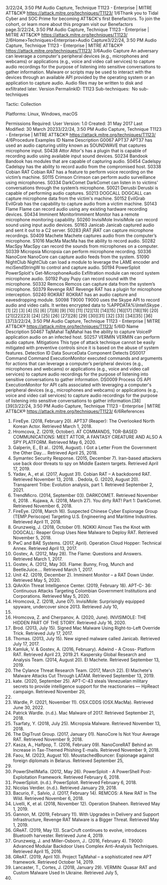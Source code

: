 3/22/24, 3:50 PM Audio Capture, Technique T1123 - Enterprise | MITRE ATT&CK®
https://attack.mitre.org/techniques/T1123/ 1/6Thank you to Tidal Cyber and SOC Prime for becoming ATT&CK's ﬁrst Benefactors. To join the cohort, or learn more about this program visit our
Benefactors page.3/22/24, 3:50 PM Audio Capture, Technique T1123 - Enterprise | MITRE ATT&CK®
https://attack.mitre.org/techniques/T1123/ 2/6Home>Techniques>Enterprise>Audio Capture3/22/24, 3:50 PM Audio Capture, Technique T1123 - Enterprise | MITRE ATT&CK®
https://attack.mitre.org/techniques/T1123/ 3/6Audio Capture
An adversary can leverage a computer's peripheral devices (e.g., microphones and webcams) or applications (e.g., voice and video call
services) to capture audio recordings for the purpose of listening into sensitive conversations to gather information.
Malware or scripts may be used to interact with the devices through an available API provided by the operating system or an application to
capture audio. Audio ﬁles may be written to disk and exﬁltrated later.
Version PermalinkID: T1123
Sub-techniques:  No sub-techniques

Tactic: Collection

Platforms: Linux, Windows, macOS

Permissions Required: User
Version: 1.0
Created: 31 May 2017
Last Modiﬁed: 30 March 20233/22/24, 3:50 PM Audio Capture, Technique T1123 - Enterprise | MITRE ATT&CK®
https://attack.mitre.org/techniques/T1123/ 4/6Procedure Examples
ID Name Description
G0067 APT37 APT37 has used an audio capturing utility known as SOUNDWAVE that captures microphone input.
S0438 Attor Attor's has a plugin that is capable of recording audio using available input sound devices.
S0234 Bandook Bandook has modules that are capable of capturing audio.
S0454 Cadelspy Cadelspy has the ability to record audio from the compromised host.
S0338 Cobian RAT Cobian RAT has a feature to perform voice recording on the victim’s machine.
S0115 Crimson Crimson can perform audio surveillance using microphones.
S0334 DarkComet DarkComet can listen in to victims' conversations through the system’s microphone.
S0021 Derusbi Derusbi is capable of performing audio captures.
S0213 DOGCALL DOGCALL can capture microphone data from the victim's machine.
S0152 EvilGrab EvilGrab has the capability to capture audio from a victim machine.
S0143 Flame Flame can record audio using any existing hardware recording devices.
S0434 Imminent
MonitorImminent Monitor has a remote microphone monitoring capability.
S0260 InvisiMole InvisiMole can record sound using input audio devices.
S0163 Janicab Janicab captured audio and sent it out to a C2 server.
S0283 jRAT jRAT can capture microphone recordings.
S0409 Machete Machete captures audio from the computer’s microphone.
S1016 MacMa MacMa has the ability to record audio.
S0282 MacSpy MacSpy can record the sounds from microphones on a computer.
S0339 Micropsia Micropsia can perform microphone recording.
S0336 NanoCore NanoCore can capture audio feeds from the system.
S1090 NightClub NightClub can load a module to leverage the LAME encoder and mciSendStringW to control and capture
audio.
S0194 PowerSploit PowerSploit's Get-MicrophoneAudio Exﬁltration module can record system microphone audio.
S0192 Pupy Pupy can record sound with the microphone.
S0332 Remcos Remcos can capture data from the system’s microphone.
S0379 Revenge RAT Revenge RAT has a plugin for microphone interception.
S0240 ROKRAT ROKRAT has an audio capture and eavesdropping module.
S0098 T9000 T9000 uses the Skype API to record audio and video calls. It writes encrypted data to
%APPDATA%\Intel\Skype .[1]
[2]
[3]
[4]
[5]
[6]
[7][8]
[9]
[10]
[11]
[12][13]
[14][15]
[16][17]
[18][19]
[20]
[21][22][23]
[24]
[25]
[26]
[27][28]
[29]
[30][31]
[32]
[33]
[34][35]
[36]
[37]3/22/24, 3:50 PM Audio Capture, Technique T1123 - Enterprise | MITRE ATT&CK®
https://attack.mitre.org/techniques/T1123/ 5/6ID Name Description
S0467 TajMahal TajMahal has the ability to capture VoiceIP application audio on an infected host.
S0257 VERMIN VERMIN can perform audio capture.
Mitigations
This type of attack technique cannot be easily mitigated with preventive controls since it is based on the abuse of system features.
Detection
ID Data SourceData Component Detects
DS0017 Command Command
ExecutionMonitor executed commands and arguments for actions that can leverage a computer’s
peripheral devices (e.g., microphones and webcams) or applications (e.g., voice and video
call services) to capture audio recordings for the purpose of listening into sensitive
conversations to gather information.
DS0009 Process OS API
ExecutionMonitor for API calls associated with leveraging a computer's peripheral devices (e.g.,
microphones and webcams) or applications (e.g., voice and video call services) to capture
audio recordings for the purpose of listening into sensitive conversations to gather
information.[38]
[39]3/22/24, 3:50 PM Audio Capture, Technique T1123 - Enterprise | MITRE ATT&CK®
https://attack.mitre.org/techniques/T1123/ 6/6References
1. FireEye. (2018, February 20). APT37 (Reaper): The Overlooked
North Korean Actor. Retrieved March 1, 2018.
2. Hromcova, Z. (2019, October). AT COMMANDS, TOR-BASED
COMMUNICATIONS: MEET ATTOR, A FANTASY CREATURE
AND ALSO A SPY PLATFORM. Retrieved May 6, 2020.
3. Galperin, E., Et al.. (2016, August). I Got a Letter From the
Government the Other Day.... Retrieved April 25, 2018.
4. Symantec Security Response. (2015, December 7). Iran-based
attackers use back door threats to spy on Middle Eastern
targets. Retrieved April 17, 2019.
5. Yadav, A., et al. (2017, August 31). Cobian RAT – A
backdoored RAT. Retrieved November 13, 2018.
. Dedola, G. (2020, August 20). Transparent Tribe: Evolution
analysis, part 1. Retrieved September 2, 2021.
7. TrendMicro. (2014, September 03). DARKCOMET. Retrieved
November 6, 2018.
. Kujawa, A. (2018, March 27). You dirty RAT! Part 1:
DarkComet. Retrieved November 6, 2018.
9. FireEye. (2018, March 16). Suspected Chinese Cyber
Espionage Group (TEMP.Periscope) Targeting U.S. Engineering
and Maritime Industries. Retrieved April 11, 2018.
10. Grunzweig, J. (2018, October 01). NOKKI Almost Ties the Knot
with DOGCALL: Reaper Group Uses New Malware to Deploy
RAT. Retrieved November 5, 2018.
11. PwC and BAE Systems. (2017, April). Operation Cloud Hopper:
Technical Annex. Retrieved April 13, 2017.
12. Gostev, A. (2012, May 28). The Flame: Questions and
Answers. Retrieved March 1, 2017.
13. Gostev, A. (2012, May 30). Flame: Bunny, Frog, Munch and
BeetleJuice…. Retrieved March 1, 2017.
14. Unit 42. (2019, December 2). Imminent Monitor – a RAT Down
Under. Retrieved May 5, 2020.
15. QiAnXin Threat Intelligence Center. (2019, February 18). APT-C-
36: Continuous Attacks Targeting Colombian Government
Institutions and Corporations. Retrieved May 5, 2020.
1. Hromcová, Z. (2018, June 07). InvisiMole: Surprisingly
equipped spyware, undercover since 2013. Retrieved July 10,
2018.
17. Hromcova, Z. and Cherpanov, A. (2020, June). INVISIMOLE:
THE HIDDEN PART OF THE STORY. Retrieved July 16, 2020.
1. Brod. (2013, July 15). Signed Mac Malware Using Right-to-Left
Override Trick. Retrieved July 17, 2017.
19. Thomas. (2013, July 15). New signed malware called Janicab.
Retrieved July 17, 2017.
20. Kamluk, V. & Gostev, A. (2016, February). Adwind - A Cross-
Platform RAT. Retrieved April 23, 2019.21. Kaspersky Global Research and Analysis Team. (2014, August
20). El Machete. Retrieved September 13, 2019.
22. The Cylance Threat Research Team. (2017, March 22). El
Machete's Malware Attacks Cut Through LATAM. Retrieved
September 13, 2019.
23. kate. (2020, September 25). APT-C-43 steals Venezuelan
military secrets to provide intelligence support for the
reactionaries — HpReact campaign. Retrieved November 20,
2020.
24. Wardle, P. (2021, November 11). OSX.CDDS (OSX.MacMa).
Retrieved June 30, 2022.
25. Patrick Wardle. (n.d.). Mac Malware of 2017. Retrieved
September 21, 2018.
2. Tsarfaty, Y. (2018, July 25). Micropsia Malware. Retrieved
November 13, 2018.
27. The DigiTrust Group. (2017, January 01). NanoCore Is Not
Your Average RAT. Retrieved November 9, 2018.
2. Kasza, A., Halfpop, T. (2016, February 09). NanoCoreRAT
Behind an Increase in Tax-Themed Phishing E-mails. Retrieved
November 9, 2018.
29. Faou, M. (2023, August 10). MoustachedBouncer: Espionage
against foreign diplomats in Belarus. Retrieved September 25,
2023.
30. PowerShellMaﬁa. (2012, May 26). PowerSploit - A PowerShell
Post-Exploitation Framework. Retrieved February 6, 2018.
31. PowerSploit. (n.d.). PowerSploit. Retrieved February 6, 2018.
32. Nicolas Verdier. (n.d.). Retrieved January 29, 2018.
33. Bacurio, F., Salvio, J. (2017, February 14). REMCOS: A New
RAT In The Wild. Retrieved November 6, 2018.
34. Livelli, K, et al. (2018, November 12). Operation Shaheen.
Retrieved May 1, 2019.
35. Gannon, M. (2019, February 11). With Upgrades in Delivery
and Support Infrastructure, Revenge RAT Malware is a Bigger
Threat. Retrieved May 1, 2019.
3. GReAT. (2019, May 13). ScarCruft continues to evolve,
introduces Bluetooth harvester. Retrieved June 4, 2019.
37. Grunzweig, J. and Miller-Osborn, J.. (2016, February 4). T9000:
Advanced Modular Backdoor Uses Complex Anti-Analysis
Techniques. Retrieved April 15, 2016.
3. GReAT. (2019, April 10). Project TajMahal – a sophisticated
new APT framework. Retrieved October 14, 2019.
39. Lancaster, T., Cortes, J. (2018, January 29). VERMIN: Quasar
RAT and Custom Malware Used In Ukraine. Retrieved July 5,
2018.